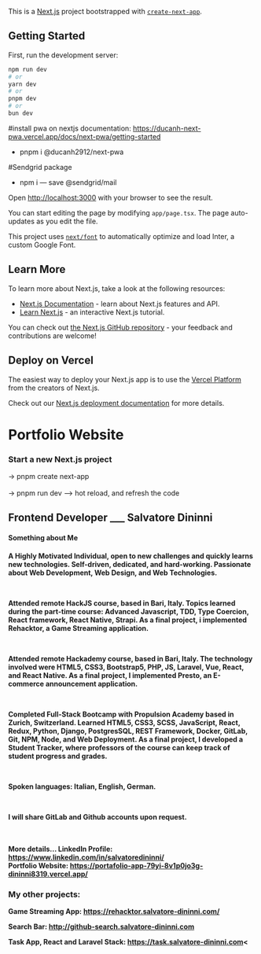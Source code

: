 This is a [Next.js](https://nextjs.org/) project bootstrapped with [`create-next-app`](https://github.com/vercel/next.js/tree/canary/packages/create-next-app).

## Getting Started

First, run the development server:

```bash
npm run dev
# or
yarn dev
# or
pnpm dev
# or
bun dev
```
#install pwa on nextjs
documentation: https://ducanh-next-pwa.vercel.app/docs/next-pwa/getting-started
- pnpm i @ducanh2912/next-pwa

#Sendgrid package
- npm i — save @sendgrid/mail

Open [http://localhost:3000](http://localhost:3000) with your browser to see the result.

You can start editing the page by modifying `app/page.tsx`. The page auto-updates as you edit the file.

This project uses [`next/font`](https://nextjs.org/docs/basic-features/font-optimization) to automatically optimize and load Inter, a custom Google Font.

## Learn More

To learn more about Next.js, take a look at the following resources:

- [Next.js Documentation](https://nextjs.org/docs) - learn about Next.js features and API.
- [Learn Next.js](https://nextjs.org/learn) - an interactive Next.js tutorial.

You can check out [the Next.js GitHub repository](https://github.com/vercel/next.js/) - your feedback and contributions are welcome!

## Deploy on Vercel

The easiest way to deploy your Next.js app is to use the [Vercel Platform](https://vercel.com/new?utm_medium=default-template&filter=next.js&utm_source=create-next-app&utm_campaign=create-next-app-readme) from the creators of Next.js.

Check out our [Next.js deployment documentation](https://nextjs.org/docs/deployment) for more details.

<h1>Portfolio Website</h1>

<h3>Start a new Next.js project</h3>
	→ pnpm create next-app  <br/> <!-- <your app name>  --> <br/>
  → pnpm run dev --> hot reload, and refresh the code<br/>

<h2>Frontend Developer ___ <span>Salvatore Dininni</span></h2>

<h4>Something about Me<h4>
<p>A Highly Motivated Individual, open to new challenges and quickly learns new technologies. Self-driven, dedicated, and hard-working. Passionate about Web Development, Web Design, and Web Technologies.</p>
<br/>
<p>
Attended remote HackJS course, based in Bari, Italy. Topics learned during the part-time course: Advanced Javascript, TDD, Type Coercion, React framework, React Native, Strapi. As a final project, i implemented Rehacktor, a Game Streaming application.
</p>
<br/>
<p>
Attended remote Hackademy course, based in Bari, Italy. The technology involved were HTML5, CSS3, Bootstrap5, PHP, JS, Laravel, Vue, React, and React Native. As a final project, I implemented Presto, an E-commerce announcement application.
</p>
<br/>
<p>
Completed Full-Stack Bootcamp with Propulsion Academy based in Zurich, Switzerland. Learned HTML5, CSS3, SCSS, JavaScript, React, Redux, Python, Django, PostgresSQL, REST Framework, Docker, GitLab, Git, NPM, Node, and Web Deployment. As a final project, I developed a Student Tracker, where professors of the course can keep track of student progress and grades. 
</p>
<br/>
<p>
Spoken languages: Italian, English, German.</p>
<br/>
<p>
I will share GitLab and Github accounts upon request.</p>
<br/>
<br/>
<strong>More details...<strong>
<b>LinkedIn Profile: <a href="https://www.linkedin.com/in/salvatoredininni/" >https://www.linkedin.com/in/salvatoredininni/ </a>
</b>
<br>
<b>Portfolio Website: 
  <a href="https://portafolio-app-79yi-8v1p0jo3g-dininni8319.vercel.app/" >
    https://portafolio-app-79yi-8v1p0jo3g-dininni8319.vercel.app/
  </a>
</b> 

<h3>My other projects:</h3> 

<b>Game Streaming App: 
  <a href="https://rehacktor.salvatore-dininni.com/" >
    https://rehacktor.salvatore-dininni.com/
  </a>
</b> 

<b>Search Bar: 
  <a href="http://github-search.salvatore-dininni.com">
    http://github-search.salvatore-dininni.com
  </a>
</b>

<b>Task App, React and Laravel Stack: 
  <a href="https://task.salvatore-dininni.com">
    https://task.salvatore-dininni.com<
  </a>
</b>


